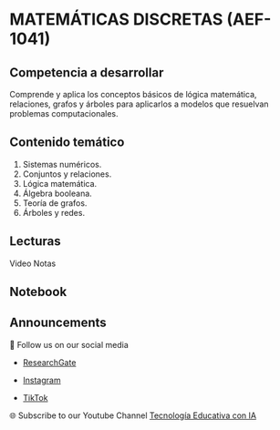 # MATEMÁTICAS DISCRETAS (AEF-1041)

## Competencia a desarrollar
Comprende y aplica los conceptos básicos de lógica matemática, relaciones, grafos y árboles para aplicarlos a modelos que resuelvan problemas computacionales.

## Contenido temático
1. Sistemas numéricos.
2. Conjuntos y relaciones.
3. Lógica matemática.
4. Álgebra booleana.
5. Teoría de grafos.
6. Árboles y redes.

## Lecturas
Video
Notas

## Notebook

## Announcements

📢 Follow us on our social media

- [ResearchGate](https://www.researchgate.net/profile/Roberto-Melendez-Armenta-2) 

- [Instagram](https://www.instagram.com/angeluxarmenta/)

- [TikTok](https://www.tiktok.com/@angeluxarmenta)

🌐 Subscribe to our Youtube Channel [Tecnología Educativa con IA](https://www.youtube.com/@educar-ia)
